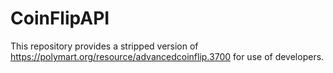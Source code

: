 # CoinFlipAPI
This repository provides a stripped version of https://polymart.org/resource/advancedcoinflip.3700 for use of developers.
